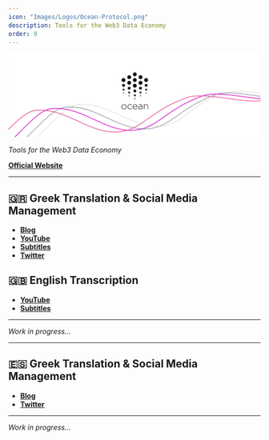 ```yaml
---
icon: "Images/Logos/Ocean-Protocol.png"
description: Tools for the Web3 Data Economy
order: 9
---
```


![](../Images/Covers/Ocean-Protocol.png)

_Tools for the Web3 Data Economy_

[**Official Website**](https://oceanprotocol.com/)

---

## 🇬🇷 Greek Translation & Social Media Management

- [**Blog**](https://www.oceanprotocol.gr/)
- [**YouTube**](https://www.youtube.com/channel/UCFrXYCuoRpMBfzXud9W3nfA)
- [**Subtitles**](https://gist.github.com/Xk9eboF6/71b6182a5f4adf04ae483add553ba8b7)
- [**Twitter**](https://twitter.com/oceanprotocolgr)

## 🇬🇧 ️English Transcription

- [**YouTube**](https://www.youtube.com/channel/UCFrXYCuoRpMBfzXud9W3nfA)
- [**Subtitles**](https://gist.github.com/Xk9eboF6/9f0c853f5b28c3c10174da34e9575398)

---

_Work in progress..._

---

## 🇪🇸 Greek Translation & Social Media Management

- [**Blog**](https://www.oceanprotocol.es/)
- [**Twitter**](https://twitter.com/OceanProtocolEs)

---

_Work in progress..._
